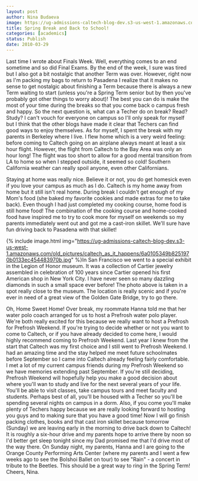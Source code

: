 ```yaml
---
layout: post
author: Nina Budaeva
image: https://ug-admissions-caltech-blog-dev.s3-us-west-1.amazonaws.com/old_pictures/caltech_as_it_happens/6a0105349b8251970b01310feb26b8970c.jpg
title: Spring Break and Back to School!
categories: [academics]
status: Publish
date: 2010-03-29
---
```



Last time I wrote about Finals Week. Well, everything comes to an end sometime and so did Final Exams. By the end of the week, I sure was tired but I also got a bit nostalgic that another Term was over. However, right now as I'm packing my bags to return to Pasadena I realize that it makes no sense to get nostalgic about finishing a Term because there is always a new Term waiting to start (unless you're a Spring Term senior but by then you've probably got other things to worry about)! The best you can do is make the most of your time during the breaks so that you come back o campus fresh and happy. 
So the next question is, what can a Techer do on break? Read? Study? I can't vouch for everyone on campus so I'll only speak for myself but I think that the other blogs have made it clear that Techers can find good ways to enjoy themselves. As for myself, I spent the break with my parents in Berkeley where I live. I flew home which is a very weird feeling: before coming to Caltech going on an airplane always meant at least a six hour flight. However, the flight from Caltech to the Bay Area was only an hour long! The flight was too short to allow for a good mental transition from LA to home so when I stepped outside, it seemed so cold! Southern California weather can really spoil anyone, even other Californians.

Staying at home was really nice. Believe it or not, you do get homesick even if you love your campus as much as I do. Caltech is my home away from home but it still isn't real home. During break I couldn't get enough of my Mom's food (she baked my favorite cookies and made extras for me to take back). Even though I had just completed my cooking course, home food is still home food! The combination of the cooking course and home-cooked food have inspired me to try to cook more for myself on weekends so my parents immediately went out and got me a cast-iron skillet. We'll sure have fun driving back to Pasadena with that skillet!

{% include image.html img="https://ug-admissions-caltech-blog-dev.s3-us-west-1.amazonaws.com/old_pictures/caltech_as_it_happens/6a0105349b8251970b0133ec454483970b.jpg" %}In San Francisco we went to a special exhibit in the Legion of Honor museum. It was a collection of Cartier jewelry assembled in celebration of 100 years since Cartier opened his first American shop in New York City. I have never seen so many dazzling diamonds in such a small space ever before! The photo above is taken in a spot really close to the museum. The location is really scenic and if you're ever in need of a great view of the Golden Gate Bridge, try to go there.

Oh, Home Sweet Home! 
Over break, my roommate Hanna told me that her water polo coach arranged for us to host a Prefrosh water polo player. We're both really excited for this because we really want to host a Prefrosh for Prefrosh Weekend. If you're trying to decide whether or not you want to come to Caltech, or if you have already decided to come here, I would highly recommend coming to Prefrosh Weekend. Last year I knew from the start that Caltech was my first choice and I still went to Prefrosh Weekend. I had an amazing time and the stay helped me meet future schoolmates before September so I came into Caltech already feeling fairly comfortable. I met a lot of my current campus friends during my Prefrosh Weekend so we have memories extending past September. If you're still deciding, Prefrosh Weekend will hopefully help you make a good decision about where you'll wan to study and live for the next several years of your life. You'll be able to visit classes, take campus tours and meet faculty and students. Perhaps best of all, you'll be housed with a Techer so you'll be spending several nights on campus in a dorm. Also, if you come you'll make plenty of Techers happy because we are really looking forward to hosting you guys and to making sure that you have a good time!
Now I will go finish packing clothes, books and that cast iron skillet because tomorrow (Sunday) we are leaving early in the morning to drive back down to Caltech! It is roughly a six-hour drive and my parents hope to arrive there by noon so I'd better get sleep tonight since my Dad promised me that I'd drive most of the way there. On Sunday night, my parents, Hanna and I are going to the Orange County Performing Arts Center (where my parents and I went a few weeks ago to see the Bolshoi Ballet on tour) to see "Rain" - a concert in tribute to the Beetles. This should be a great way to ring in the Spring Term!
Cheers,
Nina.

 
 

